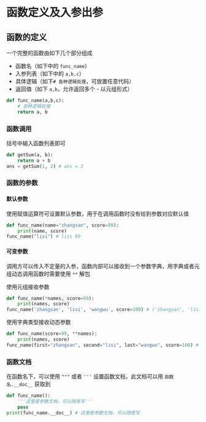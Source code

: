 # 函数定义及入参出参

## 函数的定义

一个完整的函数由如下几个部分组成

- 函数名（如下中的 `func_name`）
- 入参列表（如下中的 `a,b,c`）
- 具体逻辑（如下`# 各种逻辑处理`，可放置任意代码）
- 返回值（如下 `a,b`，允许返回多个 - 以元组形式）

```python
def func_name(a,b,c):
    # 各种逻辑处理
    return a, b
```

### 函数调用

括号中输入函数列表即可

```python
def getSum(a, b):
    return a + b
ans = getSum(1, 2) # ans = 3
```

### 函数的参数

#### 默认参数

使用赋值运算符可设置默认参数，用于在调用函数时没有给到参数对应默认值

```python
def func_name(name="zhangsan", score=99):
    print(name, score)
func_name("lisi") # lisi 99
```

#### 可变参数

调用方可以传入不定量的入参，函数内部可以接收到一个参数字典，用字典或者元组动态调用函数时需要使用 `**` 解包

使用元组接收参数

```python
def func_name(*names, score=99):
    print(names, score)
func_name('zhangsan', 'lisi', 'wangwu', score=100) # ('zhangsan', 'lisi', 'wangwu') 100
```

使用字典类型接收动态参数

```python
def func_name(score=99, **names):
    print(names, score)
func_name(first="zhangsan", second="lisi", last="wangwu", score=100) # {'second': 'lisi', 'last': 'wangwu', 'first': 'zhangsan'} 100
```

### 函数文档

在函数名下，可以使用 `"""` 或者 `'''` 设置函数文档，此文档可以用 `函数名.__doc__` 获取到

```python
def func_name():
    '''这里是参数文档，可以随意写'''
    pass
print(func_name.__doc__) # 这里是参数文档，可以随意写
```

